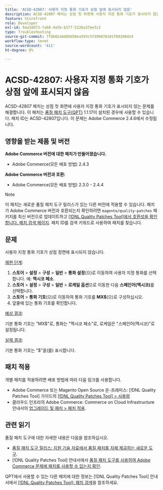 ```yaml
---
title: 'ACSD-42807: 사용자 지정 통화 기호가 상점 앞에 표시되지 않음'
description: ACSD-42807 패치는 상점 첫 화면에 사용자 지정 통화 기호가 표시되지 않는 문제를 해결합니다. 이 패치는 [Quality Patches Tool (QPT)](https://experienceleague.adobe.com/ko/docs/commerce-operations/tools/quality-patches-tool/quality-patches-tool-to-self-serve-quality-patches) 1.1.17이 설치된 경우 사용할 수 있습니다. 패치 ID는 ACSD-42807입니다. 이 문제는 Adobe Commerce 2.4.6에서 수정됩니다.
feature: Storefront
role: Developer
exl-id: 9aa3dd73-fab8-4a5b-b177-5226a37ee3c2
type: Troubleshooting
source-git-commit: 7fdb02a6d89d50ea593c5fd99d78101f89198424
workflow-type: tm+mt
source-wordcount: '411'
ht-degree: 0%

---
```


# ACSD-42807: 사용자 지정 통화 기호가 상점 앞에 표시되지 않음

ACSD-42807 패치는 상점 첫 화면에 사용자 지정 통화 기호가 표시되지 않는 문제를 해결합니다. 이 패치는 [품질 패치 도구(QPT)](https://experienceleague.adobe.com/ko/docs/commerce-operations/tools/quality-patches-tool/quality-patches-tool-to-self-serve-quality-patches) 1.1.17이 설치된 경우에 사용할 수 있습니다. 패치 ID는 ACSD-42807입니다. 이 문제는 Adobe Commerce 2.4.6에서 수정됩니다.

## 영향을 받는 제품 및 버전

**Adobe Commerce 버전에 대한 패치가 만들어졌습니다.**

* Adobe Commerce(모든 배포 방법) 2.4.3

**Adobe Commerce 버전과 호환:**

* Adobe Commerce(모든 배포 방법) 2.3.0 - 2.4.4

>[!NOTE]
>
>이 패치는 새로운 품질 패치 도구 릴리스가 있는 다른 버전에 적용할 수 있습니다. 패치가 Adobe Commerce 버전과 호환되는지 확인하려면 `magento/quality-patches` 패키지를 최신 버전으로 업데이트하고 [[!DNL Quality Patches Tool]에서 호환성을 확인합니다. 패치 검색 페이지](https://experienceleague.adobe.com/ko/docs/commerce-operations/tools/quality-patches-tool/quality-patches-tool-to-self-serve-quality-patches). 패치 ID를 검색 키워드로 사용하여 패치를 찾습니다.

## 문제

사용자 지정 통화 기호가 상점 정면에 표시되지 않습니다.

<u>재현 단계</u>:

1. **스토어** > **설정** > **구성** > **일반** > **통화 설정**(으)로 이동하여 사용자 지정 통화를 선택합니다. 예: **멕시코 페소**.
1. **스토어** > **설정** > **구성** > **일반** > **로케일 옵션**&#x200B;으로 이동한 다음 **스페인어(멕시코)**&#x200B;를 선택합니다.
1. **스토어** > **통화 기호**(으)로 이동하여 통화 기호를 **MX$**(으)로 구성하십시오.
1. 앞줄에 있는 통화 기호를 확인합니다.

<u>예상 결과</u>:

기본 통화 기호는 &quot;MX$&quot;로, 통화는 &quot;멕시코 페소&quot;로, 로케일은 &quot;스페인어(멕시코)&quot;로 설정됩니다.

<u>실제 결과</u>:

기본 통화 기호는 &quot;$&quot;을(를) 표시합니다.

## 패치 적용

개별 패치를 적용하려면 배포 방법에 따라 다음 링크를 사용합니다.

* Adobe Commerce 또는 Magento Open Source 온-프레미스: [!DNL Quality Patches Tool] 가이드의 [[!DNL Quality Patches Tool] > 사용량](/help/tools/quality-patches-tool/usage.md)
* 클라우드 인프라의 Adobe Commerce: Commerce on Cloud Infrastructure 안내서의 [업그레이드 및 패치 > 패치 적용](https://experienceleague.adobe.com/docs/commerce-cloud-service/user-guide/develop/upgrade/apply-patches.html?lang=ko).

## 관련 읽기

품질 패치 도구에 대한 자세한 내용은 다음을 참조하십시오.

* [품질 패치 도구 릴리스: 지원 기술 자료에서 품질 패치를 자체 제공하는 새로운 도구](https://experienceleague.adobe.com/ko/docs/commerce-operations/tools/quality-patches-tool/quality-patches-tool-to-self-serve-quality-patches).
* [!DNL Quality Patches Tool] 안내서에서 [품질 패치 도구를 사용하여 Adobe Commerce 문제에 패치를 사용할 수 있는지 확인](/help/tools/quality-patches-tool/patches-available-in-qpt/check-patch-for-magento-issue-with-magento-quality-patches.md).

QPT에서 사용할 수 있는 다른 패치에 대한 정보는 [!DNL Quality Patches Tool] 안내서에서 [[!DNL Quality Patches Tool]: 패치 검색](https://experienceleague.adobe.com/tools/commerce-quality-patches/index.html?lang=ko)을 참조하세요.
